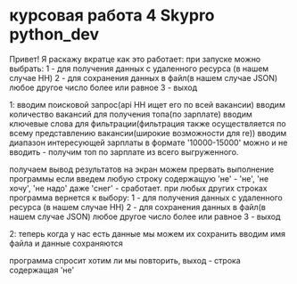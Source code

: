 # курсовая работа 4 Skypro python_dev

Привет! 
Я раскажу вкратце как это работает:
при запуске можно выбрать:
1 - для получения данных с удаленного ресурса (в нашем случае HH)
2 - для сохранения данных в файл(в нашем случае JSON)
любое другое число более или равное 3 - выход

1:
вводим поисковой запрос(api HH ищет его по всей вакансии)
вводим количество вакансий для получения топа(по зарплате)
вводим ключевые слова для фильтрации(фильтрация также осуществляется по всему представлению вакансии(широкие возможности для re))
вводим диапазон интересующей зарплаты в формате '10000-15000' можно и не вводить - получим топ по зарплате из всего выгруженного.

получаем вывод результатов на экран
можем прервать выполнение программы если введем любую строку содержащую 'не' - 'не', 'не хочу', 'не надо' даже 'снег' - сработает.
при любых других строках программа вернется к выбору:
1 - для получения данных с удаленного ресурса (в нашем случае HH)
2 - для сохранения данных в файл(в нашем случае JSON)
любое другое число более или равное 3 - выход

2:
теперь когда у нас есть данные мы можем их сохранить
вводим имя файла и данные сохраняются

программа спросит хотим ли мы повторить, выход - строка содержащая 'не'
